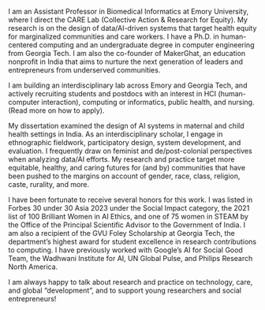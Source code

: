 I am an Assistant Professor in Biomedical Informatics at Emory University, where I direct the CARE Lab (Collective Action & Research for Equity). My research is on the design of data/AI-driven systems that target health equity for marginalized communities and care workers. I have a Ph.D. in human-centered computing and an undergraduate degree in computer engineering from Georgia Tech. I am also the co-founder of MakerGhat, an education nonprofit in India that aims to nurture the next generation of leaders and entrepreneurs from underserved communities. 

I am building an interdisciplinary lab across Emory and Georgia Tech, and actively recruiting students and postdocs with an interest in HCI (human-computer interaction), computing or informatics, public health, and nursing. (Read more on how to apply).

My dissertation examined the design of AI systems in maternal and child health settings in India. As an interdisciplinary scholar, I engage in ethnographic fieldwork, participatory design, system development, and evaluation. I frequently draw on feminist and de/post-colonial perspectives when analyzing data/AI efforts. My research and practice target more equitable, healthy, and caring futures for (and by) communities that have been pushed to the margins on account of gender, race, class, religion, caste, rurality, and more.

I have been fortunate to receive several honors for this work. I was listed in Forbes 30 under 30 Asia 2023 under the Social Impact category, the 2021 list of 100 Brilliant Women in AI Ethics, and one of 75 women in STEAM by the Office of the Principal Scientific Advisor to the Government of India. I am also a recipient of the GVU Foley Scholarship at Georgia Tech, the department’s highest award for student excellence in research contributions to computing. I have previously worked with Google’s AI for Social Good Team, the Wadhwani Institute for AI, UN Global Pulse, and Philips Research North America.

I am always happy to talk about research and practice on technology, care, and global “development”, and to support young researchers and social entrepreneurs! 
